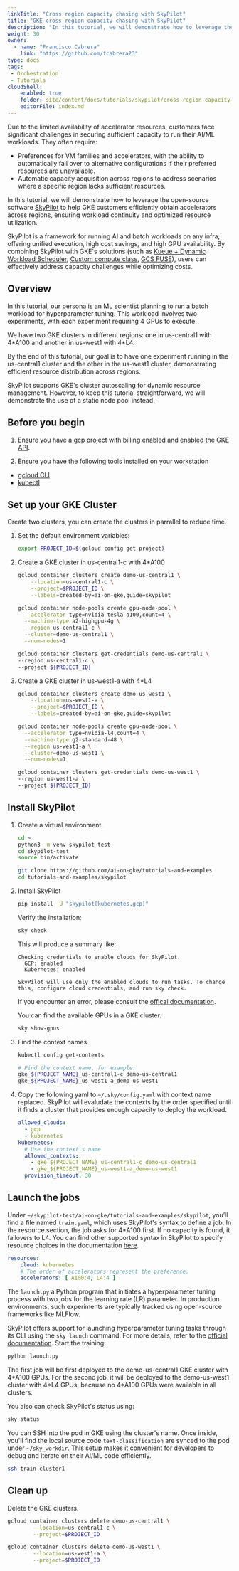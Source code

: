 ```yaml
---
linkTitle: "Cross region capacity chasing with SkyPilot"
title: "GKE cross region capacity chasing with SkyPilot"
description: "In this tutorial, we will demonstrate how to leverage the open-source software [SkyPilot](https://skypilot.readthedocs.io/en/latest/docs/index.html) to help GKE customers efficiently obtain accelerators across regions, ensuring workload continuity and optimized resource utilization."
weight: 30
owner:
  - name: "Francisco Cabrera"
    link: "https://github.com/fcabrera23"
type: docs
tags:
 - Orchestration
 - Tutorials
cloudShell: 
    enabled: true
    folder: site/content/docs/tutorials/skypilot/cross-region-capacity-chasing
    editorFile: index.md
---
```

Due to the limited availability of accelerator resources, customers face significant challenges in securing sufficient capacity to run their AI/ML workloads. They often require:

* Preferences for VM families and accelerators, with the ability to automatically fail over to alternative configurations if their preferred resources are unavailable.
* Automatic capacity acquisition across regions to address scenarios where a specific region lacks sufficient resources.

In this tutorial, we will demonstrate how to leverage the open-source software [SkyPilot](https://skypilot.readthedocs.io/en/latest/docs/index.html) to help GKE customers efficiently obtain accelerators across regions, ensuring workload continuity and optimized resource utilization.

SkyPilot is a framework for running AI and batch workloads on any infra, offering unified execution, high cost savings, and high GPU availability. By combining SkyPilot with GKE's solutions (such as [Kueue + Dynamic Workload Scheduler](https://cloud.google.com/kubernetes-engine/docs/how-to/provisioningrequest), [Custom compute class](https://cloud.google.com/kubernetes-engine/docs/concepts/about-custom-compute-classes), [GCS FUSE](https://cloud.google.com/storage/docs/cloud-storage-fuse/overview)), users can effectively address capacity challenges while optimizing costs.

## Overview
In this tutorial, our persona is an ML scientist planning to run a batch workload for hyperparameter tuning. This workload involves two experiments, with each experiment requiring 4 GPUs to execute. 

We have two GKE clusters in different regions: one in us-central1 with 4\*A100 and another in us-west1 with 4\*L4.

By the end of this tutorial, our goal is to have one experiment running in the us-central1 cluster and the other in the us-west1 cluster, demonstrating efficient resource distribution across regions.

SkyPilot supports GKE's cluster autoscaling for dynamic resource management. However, to keep this tutorial straightforward, we will demonstrate the use of a static node pool instead.

## Before you begin
1. Ensure you have a gcp project with billing enabled and [enabled the GKE API](https://cloud.google.com/kubernetes-engine/docs/how-to/enable-gkee). 

2. Ensure you have the following tools installed on your workstation
* [gcloud CLI](https://cloud.google.com/sdk/docs/install)
* [kubectl](https://kubernetes.io/docs/tasks/tools/#kubectl)

## Set up your GKE Cluster
Create two clusters, you can create  the clusters in parrallel to reduce time.
1. Set the default environment variables:
	```bash
	export PROJECT_ID=$(gcloud config get project)
	```
	
2. Create a GKE cluster in us-central1-c with 4*A100
	```bash
	gcloud container clusters create demo-us-central1 \
	    --location=us-central1-c \
	    --project=$PROJECT_ID \
	    --labels=created-by=ai-on-gke,guide=skypilot
	```
	```bash
	gcloud container node-pools create gpu-node-pool \
	  --accelerator type=nvidia-tesla-a100,count=4 \
	  --machine-type a2-highgpu-4g \
	  --region us-central1-c \
	  --cluster=demo-us-central1 \
	  --num-nodes=1
	```
	```bash
	gcloud container clusters get-credentials demo-us-central1 \
	--region us-central1-c \
	--project ${PROJECT_ID}
	```

3. Create a GKE cluster in us-west1-a with 4*L4
	```bash
	gcloud container clusters create demo-us-west1 \
	    --location=us-west1-a \
	    --project=$PROJECT_ID \
	    --labels=created-by=ai-on-gke,guide=skypilot
	```
	```bash
	gcloud container node-pools create gpu-node-pool \
	  --accelerator type=nvidia-l4,count=4 \
	  --machine-type g2-standard-48 \
	  --region us-west1-a \
	  --cluster=demo-us-west1 \
	  --num-nodes=1
	```
	```bash
	gcloud container clusters get-credentials demo-us-west1 \
	--region us-west1-a \
	--project ${PROJECT_ID}
	```

## Install SkyPilot
1. Create a virtual environment.
	```bash
	cd ~
	python3 -m venv skypilot-test
	cd skypilot-test
	source bin/activate

	git clone https://github.com/ai-on-gke/tutorials-and-examples
	cd tutorials-and-examples/skypilot
	```

2. Install SkyPilot
	```bash
	pip install -U "skypilot[kubernetes,gcp]"
	```

	Verify the installation:
	```bash
	sky check
	```

	This will produce a summary like:
	```
	Checking credentials to enable clouds for SkyPilot.
	  GCP: enabled
	  Kubernetes: enabled

	SkyPilot will use only the enabled clouds to run tasks. To change this, configure cloud credentials, and run sky check.
	```
	If you encounter an error, please consult the [offical documentation](https://docs.skypilot.co/en/latest/getting-started/installation.html). 

	You can find the available GPUs in a GKE cluster.
	```bash
	sky show-gpus
	```

3. Find the context names
	```bash
	kubectl config get-contexts

	# Find the context name, for example: 
	gke_${PROJECT_NAME}_us-central1-c_demo-us-central1
	gke_${PROJECT_NAME}_us-west1-a_demo-us-west1
	```

4. Copy the following yaml to `~/.sky/config.yaml` with context name replaced.
SkyPilot will evaludate the contexts by the order specified until it finds a cluster that provides enough capacity to deploy the workload.
	```yaml
	allowed_clouds:
	  - gcp
	  - kubernetes
	kubernetes:
	  # Use the context's name
	  allowed_contexts:
	    - gke_${PROJECT_NAME}_us-central1-c_demo-us-central1
	    - gke_${PROJECT_NAME}_us-west1-a_demo-us-west1
	  provision_timeout: 30
	```

## Launch the jobs
Under `~/skypilot-test/ai-on-gke/tutorials-and-examples/skypilot`, you’ll find a file named `train.yaml`, which uses SkyPilot's syntax to define a job. 
In the resource section, the job asks for 4\*A100 first. If no capacity is found, it failovers to L4. You can find other supported syntax in SkyPilot to specify resource choices in the documentation [here](https://docs.skypilot.co/en/latest/examples/auto-failover.html#multiple-candidate-resources).

```yaml
resources:
	cloud: kubernetes
	# The order of accelerators represent the preference.
	accelerators: [ A100:4, L4:4 ]
```

The `launch.py` a Python program that initiates a hyperparameter tuning process with two jobs for the learning rate (LR) parameter. In production environments, such experiments are typically tracked using open-source frameworks like MLFlow.

SkyPilot offers support for launching hyperparameter tuning tasks through its CLI using the `sky launch` command. For more details, refer to the [official documentation](https://docs.skypilot.co/en/latest/running-jobs/many-jobs.html#with-cli-and-config-files).
Start the training:
```bash
python launch.py
```
The first job will be first deployed to the demo-us-central1 GKE cluster with 4\*A100 GPUs. For the second job, it will be deployed to the demo-us-west1 cluster with 4\*L4 GPUs, because no 4*A100 GPUs were available in all clusters.

You also can check SkyPilot's status using: 
```bash
sky status
```

You can SSH into the pod in GKE using the cluster's name. Once inside, you'll find the local source code `text-classification` are synced to the pod under `~/sky_workdir`. This setup makes it convenient for developers to debug and iterate on their AI/ML code efficiently.

```bash
ssh train-cluster1
```

## Clean up
Delete the GKE clusters.
```bash
gcloud container clusters delete demo-us-central1 \
		--location=us-central1-c \
		--project=$PROJECT_ID
```

```bash
gcloud container clusters delete demo-us-west1 \
		--location=us-west1-a \
		--project=$PROJECT_ID
```
